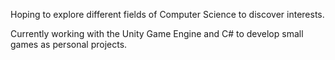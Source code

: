 Hoping to explore different fields of Computer Science to discover interests.

Currently working with the Unity Game Engine and C# to develop small games as personal projects.

<!---
CrisCLo/CrisCLo is a ✨ special ✨ repository because its `README.md` (this file) appears on your GitHub profile.
You can click the Preview link to take a look at your changes.
--->

